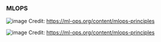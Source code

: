 ### MLOPS

![image](https://github.com/roime81/roime81/assets/7858481/dc15fac8-e98b-48cb-adda-0481beb37fb6)
Credit: https://ml-ops.org/content/mlops-principles

![image](https://github.com/roime81/roime81/assets/7858481/6bb7d9ff-2d95-444d-ac60-eab1f59f14b2)
Credit: https://ml-ops.org/content/mlops-principles


